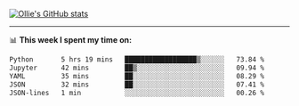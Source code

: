 <!--
**icedpanda/icedpanda** is a ✨ _special_ ✨ repository because its `README.md` (this file) appears on your GitHub profile.

Here are some ideas to get you started:

- 🔭 I’m currently working on ...
- 🌱 I’m currently learning ...
- 👯 I’m looking to collaborate on ...
- 🤔 I’m looking for help with ...
- 💬 Ask me about ...
- 📫 How to reach me: ...
- 😄 Pronouns: ...
- ⚡ Fun fact: ...
-->
[![Ollie's GitHub stats](https://github-readme-stats-icedpanda.vercel.app/api?username=icedpanda&count_private=true&show_icons=true)](https://github.com/icedpanda)

---
📊 **This week I spent my time on:**
<!--START_SECTION:waka-->

```txt
Python       5 hrs 19 mins   ██████████████████▒░░░░░░   73.84 %
Jupyter      42 mins         ██▒░░░░░░░░░░░░░░░░░░░░░░   09.94 %
YAML         35 mins         ██░░░░░░░░░░░░░░░░░░░░░░░   08.29 %
JSON         32 mins         ██░░░░░░░░░░░░░░░░░░░░░░░   07.41 %
JSON-lines   1 min           ░░░░░░░░░░░░░░░░░░░░░░░░░   00.26 %
```

<!--END_SECTION:waka-->
